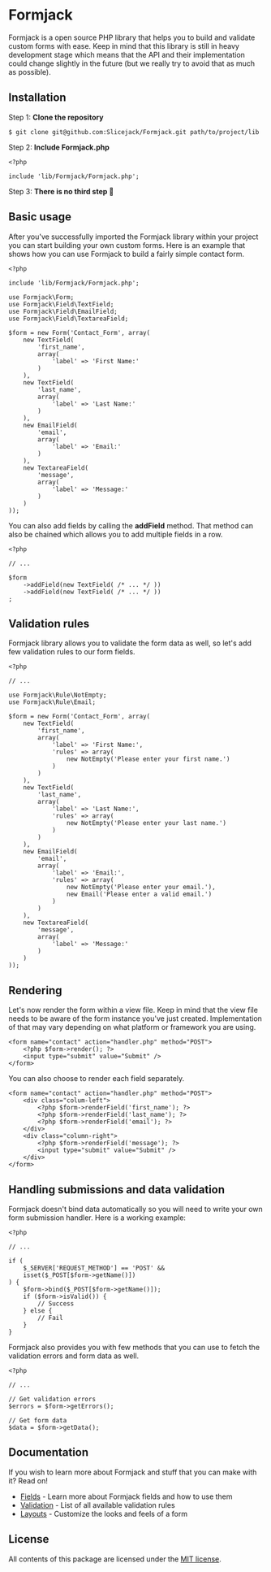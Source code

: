 # Formjack

Formjack is a open source PHP library that helps you to build and validate custom forms with ease. Keep in mind that this library is still in heavy development stage which means that the API and their implementation could change slightly in the future (but we really try to avoid that as much as possible).

## Installation

Step 1: **Clone the repository**

```
$ git clone git@github.com:Slicejack/Formjack.git path/to/project/lib
```

Step 2: **Include Formjack.php**

```
<?php

include 'lib/Formjack/Formjack.php';
```

Step 3: **There is no third step :beers:**

## Basic usage

After you've successfully imported the Formjack library within your project you can start building your own custom forms. Here is an example that shows how you can use Formjack to build a fairly simple contact form.

```
<?php

include 'lib/Formjack/Formjack.php';

use Formjack\Form;
use Formjack\Field\TextField;
use Formjack\Field\EmailField;
use Formjack\Field\TextareaField;

$form = new Form('Contact_Form', array(
	new TextField(
		'first_name',
		array(
			'label' => 'First Name:'
		)
	),
	new TextField(
		'last_name',
		array(
			'label' => 'Last Name:'
		)
	),
	new EmailField(
		'email',
		array(
			'label' => 'Email:'
		)
	),
	new TextareaField(
		'message',
		array(
			'label' => 'Message:'
		)
	)
));
```

You can also add fields by calling the **addField** method. That method can also be chained which allows you to add multiple fields in a row.

```
<?php

// ...

$form
	->addField(new TextField( /* ... */ ))
	->addField(new TextField( /* ... */ ))
;
```

## Validation rules

Formjack library allows you to validate the form data as well, so let's add few validation rules to our form fields.

```
<?php

// ...

use Formjack\Rule\NotEmpty;
use Formjack\Rule\Email;

$form = new Form('Contact_Form', array(
	new TextField(
		'first_name',
		array(
			'label' => 'First Name:',
			'rules' => array(
				new NotEmpty('Please enter your first name.')
			)
		)
	),
	new TextField(
		'last_name',
		array(
			'label' => 'Last Name:',
			'rules' => array(
				new NotEmpty('Please enter your last name.')
			)
		)
	),
	new EmailField(
		'email',
		array(
			'label' => 'Email:',
			'rules' => array(
				new NotEmpty('Please enter your email.'),
				new Email('Please enter a valid email.')
			)
		)
	),
	new TextareaField(
		'message',
		array(
			'label' => 'Message:'
		)
	)
));
```

## Rendering

Let's now render the form within a view file. Keep in mind that the view file needs to be aware of the form instance you've just created. Implementation of that may vary depending on what platform or framework you are using.

```
<form name="contact" action="handler.php" method="POST">
	<?php $form->render(); ?>
	<input type="submit" value="Submit" />
</form>
```

You can also choose to render each field separately.

```
<form name="contact" action="handler.php" method="POST">
	<div class="colum-left">
		<?php $form->renderField('first_name'); ?>
		<?php $form->renderField('last_name'); ?>
		<?php $form->renderField('email'); ?>
	</div>
	<div class="column-right">
		<?php $form->renderField('message'); ?>
		<input type="submit" value="Submit" />
	</div>
</form>
```

## Handling submissions and data validation

Formjack doesn't bind data automatically so you will need to write your own form submission handler. Here is a working example:

```
<?php

// ...

if (
	$_SERVER['REQUEST_METHOD'] == 'POST' &&
	isset($_POST[$form->getName()])
) {
	$form->bind($_POST[$form->getName()]);
	if ($form->isValid()) {
		// Success
	} else {
		// Fail
	}
}
```

Formjack also provides you with few methods that you can use to fetch the validation errors and form data as well.

```
<?php

// ...

// Get validation errors
$errors = $form->getErrors();

// Get form data
$data = $form->getData();
```

## Documentation

If you wish to learn more about Formjack and stuff that you can make with it? Read on!

- [Fields](https://github.com/Slicejack/Formjack/wiki/Fields) - Learn more about Formjack fields and how to use them
- [Validation](https://github.com/Slicejack/Formjack/wiki/Validation) - List of all available validation rules
- [Layouts](https://github.com/Slicejack/Formjack/wiki/Layouts) - Customize the looks and feels of a form

## License

All contents of this package are licensed under the [MIT license](https://github.com/Slicejack/Formjack/blob/master/LICENSE).
